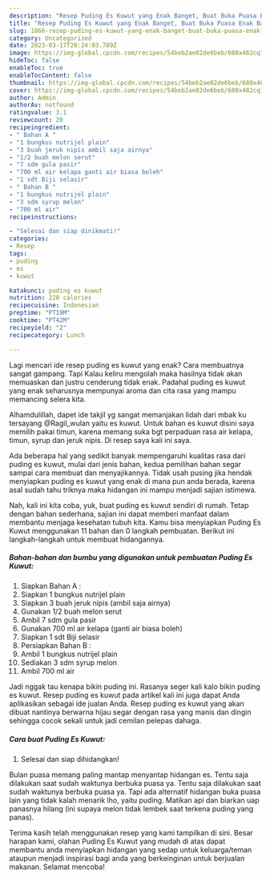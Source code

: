 ```yaml
---
description: "Resep Puding Es Kuwut yang Enak Banget, Buat Buka Puasa Enak Banget"
title: "Resep Puding Es Kuwut yang Enak Banget, Buat Buka Puasa Enak Banget"
slug: 1866-resep-puding-es-kuwut-yang-enak-banget-buat-buka-puasa-enak-banget
category: Uncategorized
date: 2023-03-17T20:24:03.789Z
image: https://img-global.cpcdn.com/recipes/54beb2ae82de6beb/680x482cq70/puding-es-kuwut-foto-resep-utama.jpg
hideToc: false
enableToc: true
enableTocContent: false
thumbnail: https://img-global.cpcdn.com/recipes/54beb2ae82de6beb/680x482cq70/puding-es-kuwut-foto-resep-utama.jpg
cover: https://img-global.cpcdn.com/recipes/54beb2ae82de6beb/680x482cq70/puding-es-kuwut-foto-resep-utama.jpg
author: Admin
authorAv: notfound
ratingvalue: 3.1
reviewcount: 20
recipeingredient:
- " Bahan A "
- "1 bungkus nutrijel plain"
- "3 buah jeruk nipis ambil saja airnya"
- "1/2 buah melon serut"
- "7 sdm gula pasir"
- "700 ml air kelapa ganti air biasa boleh"
- "1 sdt Biji selasir"
- " Bahan B "
- "1 bungkus nutrijel plain"
- "3 sdm syrup melon"
- "700 ml air"
recipeinstructions:

- "Selesai dan siap dinikmati!"
categories:
- Resep
tags:
- puding
- es
- kuwut

katakunci: puding es kuwut 
nutrition: 228 calories
recipecuisine: Indonesian
preptime: "PT19M"
cooktime: "PT42M"
recipeyield: "2"
recipecategory: Lunch

---
```



Lagi mencari ide resep puding es kuwut yang enak? Cara membuatnya sangat gampang. Tapi Kalau keliru mengolah maka hasilnya tidak akan memuaskan dan justru cenderung tidak enak. Padahal puding es kuwut yang enak seharusnya mempunyai aroma dan cita rasa yang mampu memancing selera kita.


Alhamdulillah, dapet ide takjil yg sangat memanjakan lidah dari mbak ku tersayang @Ragil_wulan yaitu es kuwut. Untuk bahan es kuwut disini saya memilih pakai timun, karena memang suka bgt perpaduan rasa air kelapa, timun, syrup dan jeruk nipis. Di resep saya kali ini saya.

Ada beberapa hal yang sedikit banyak mempengaruhi kualitas rasa dari puding es kuwut, mulai dari jenis bahan, kedua pemilihan bahan segar sampai cara membuat dan menyajikannya. Tidak usah pusing jika hendak menyiapkan puding es kuwut yang enak di mana pun anda berada, karena asal sudah tahu triknya maka hidangan ini mampu menjadi sajian istimewa.


Nah, kali ini kita coba, yuk, buat puding es kuwut sendiri di rumah. Tetap dengan bahan sederhana, sajian ini dapat memberi manfaat dalam membantu menjaga kesehatan tubuh kita. Kamu bisa menyiapkan Puding Es Kuwut menggunakan 11 bahan dan 0 langkah pembuatan. Berikut ini langkah-langkah untuk membuat hidangannya.

<!--inarticleads1-->

##### Bahan-bahan dan bumbu yang digunakan untuk pembuatan Puding Es Kuwut:

1. Siapkan  Bahan A :
1. Siapkan 1 bungkus nutrijel plain
1. Siapkan 3 buah jeruk nipis (ambil saja airnya)
1. Gunakan 1/2 buah melon serut
1. Ambil 7 sdm gula pasir
1. Gunakan 700 ml air kelapa (ganti air biasa boleh)
1. Siapkan 1 sdt Biji selasir
1. Persiapkan  Bahan B :
1. Ambil 1 bungkus nutrijel plain
1. Sediakan 3 sdm syrup melon
1. Ambil 700 ml air


Jadi nggak tau kenapa bikin puding ini. Rasanya seger kali kalo bikin puding es kuwut. Resep puding es kuwut pada artikel kali ini juga dapat Anda aplikasikan sebagai ide jualan Anda. Resep puding es kuwut yang akan dibuat nantinya berwarna hijau segar dengan rasa yang manis dan dingin sehingga cocok sekali untuk jadi cemilan pelepas dahaga. 

<!--inarticleads2-->

##### Cara buat Puding Es Kuwut:


1. Selesai dan siap dihidangkan!

Bulan puasa memang paling mantap menyantap hidangan es. Tentu saja dilakukan saat sudah waktunya berbuka puasa ya. Tentu saja dilakukan saat sudah waktunya berbuka puasa ya. Tapi ada alternatif hidangan buka puasa lain yang tidak kalah menarik lho, yaitu puding. Matikan api dan biarkan uap panasnya hilang (ini supaya melon tidak lembek saat terkena puding yang panas). 

Terima kasih telah menggunakan resep yang kami tampilkan di sini. Besar harapan kami, olahan Puding Es Kuwut yang mudah di atas dapat membantu anda menyiapkan hidangan yang sedap untuk keluarga/teman ataupun menjadi inspirasi bagi anda yang berkeinginan untuk berjualan makanan. Selamat mencoba!
